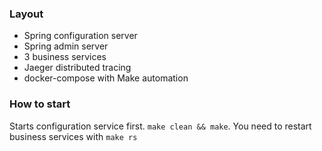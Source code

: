 ### Layout
* Spring configuration server
* Spring admin server
* 3 business services
* Jaeger distributed tracing
* docker-compose with Make automation


### How to start
Starts configuration service first. ```make clean && make```. You need to restart business services with ```make rs```
